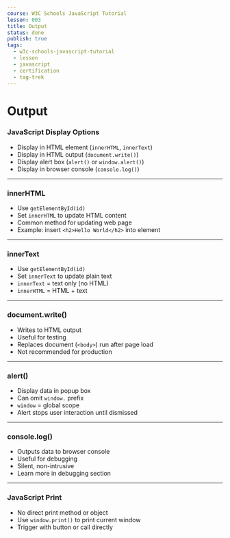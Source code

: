 ```yaml
---
course: W3C Schools JavaScript Tutorial
lesson: 003
title: Output
status: done
publish: true
tags:
  - w3c-schools-javascript-tutorial
  - lesson
  - javascript
  - certification
  - tag-trek
---
```


# Output
### JavaScript Display Options

- Display in HTML element (`innerHTML`, `innerText`)
- Display in HTML output (`document.write()`)
- Display alert box (`alert()` or `window.alert()`)
- Display in browser console (`console.log()`)

---

### innerHTML

- Use `getElementById(id)`
- Set `innerHTML` to update HTML content
- Common method for updating web page
- Example: insert `<h2>Hello World</h2>` into element

---

### innerText

- Use `getElementById(id)`
- Set `innerText` to update plain text
- `innerText` = text only (no HTML)
- `innerHTML` = HTML + text

---

### document.write()

- Writes to HTML output
- Useful for testing
- Replaces document (`<body>`) run after page load
- Not recommended for production

---

### alert()

- Display data in popup box
- Can omit `window.` prefix
- `window` = global scope
- Alert stops user interaction until dismissed

---

### console.log()

- Outputs data to browser console
- Useful for debugging
- Silent, non-intrusive
- Learn more in debugging section

---

### JavaScript Print

- No direct print method or object
- Use `window.print()` to print current window
- Trigger with button or call directly